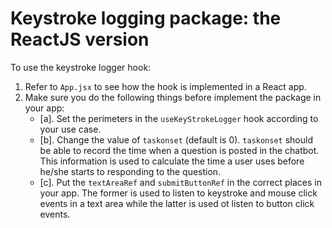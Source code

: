 # Keystroke logging package: the ReactJS version

To use the keystroke logger hook:

1. Refer to `App.jsx` to see how the hook is implemented in a React app.
2. Make sure you do the following things before implement the package in your app:
   - [a]. Set the perimeters in the `useKeyStrokeLogger` hook according to your use case.
   - [b]. Change the value of `taskonset` (default is 0). `taskonset` should be able to record the time when a question is posted in the chatbot. This information is used to calculate the time a user uses before he/she starts to responding to the question.
   - [c]. Put the `textAreaRef` and `submitButtonRef` in the correct places in your app. The former is used to listen to keystroke and mouse click events in a text area while the latter is used ot listen to button click events.
